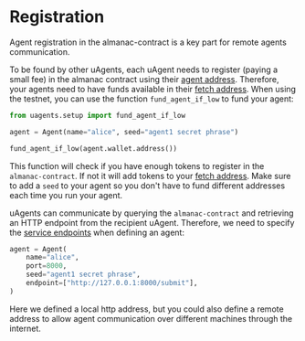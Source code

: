 # Registration

Agent registration in the almanac-contract is a key part for remote agents communication.

To be found by other uAgents, each uAgent needs to register (paying a small fee) in the almanac contract using their [agent address](addresses.md). Therefore, your agents need to have funds available in their [fetch address](addresses.md). When using the testnet, you can use the function `fund_agent_if_low` to fund your agent:

```python
from uagents.setup import fund_agent_if_low

agent = Agent(name="alice", seed="agent1 secret phrase")

fund_agent_if_low(agent.wallet.address())
```
This function will check if you have enough tokens to register in the `almanac-contract`. If not it will add tokens to your [fetch address](addresses.md). Make sure to add a `seed` to your agent so you don't have to fund different addresses each time you run your agent.

uAgents can communicate by querying the `almanac-contract` and retrieving an HTTP endpoint from the recipient uAgent. Therefore, we need to specify the [service endpoints](almanac-endpoint.md) when defining an agent:

```python
agent = Agent(
    name="alice",
    port=8000,
    seed="agent1 secret phrase",
    endpoint=["http://127.0.0.1:8000/submit"],
)
```

Here we defined a local http address, but you could also define a remote address to allow agent communication over different machines through the internet.